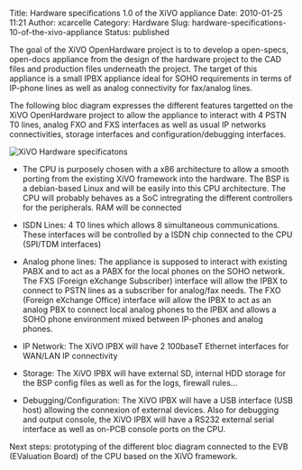 Title: Hardware specifications 1.0 of the XiVO appliance
Date: 2010-01-25 11:21
Author: xcarcelle
Category: Hardware
Slug: hardware-specifications-10-of-the-xivo-appliance
Status: published

The goal of the XiVO OpenHardware project is to to develop a open-specs,
open-docs appliance from the design of the hardware project to the CAD
files and production files underneath the project. The target of this
appliance is a small IPBX appliance ideal for SOHO requirements in terms
of IP-phone lines as well as analog connectivity for fax/analog lines.

The following bloc diagram expresses the different features targetted on
the XiVO OpenHardware project to allow the appliance to interact with 4
PSTN T0 lines, analog FXO and FXS interfaces as well as usual IP
networks connectivities, storage interfaces and configuration/debugging
interfaces.

![XiVO Hardware
specificatons](/images/blog/.XiVO_Appliance_Hardware_Specifications_m.jpg "XiVO Hardware specificatons, janv. 2010")

-   The CPU is purposely chosen with a x86 architecture to allow a
    smooth porting from the existing XiVO framework into the hardware.
    The BSP is a debian-based Linux and will be easily into this
    CPU architecture. The CPU will probably behaves as a SoC
    intregrating the different controllers for the peripherals. RAM will
    be connected

<!-- -->

-   ISDN Lines: 4 T0 lines which allows 8 simultaneous communications.
    These interfaces will be controlled by a ISDN chip connected to the
    CPU (SPI/TDM interfaces)

<!-- -->

-   Analog phone lines: The appliance is supposed to interact with
    existing PABX and to act as a PABX for the local phones on the
    SOHO network. The FXS (Foreign eXchange Subscriber) interface will
    allow the IPBX to connect to PSTN lines as a subscriber for
    analog/fax needs. The FXO (Foreign eXchange Office) interface will
    allow the IPBX to act as an analog PBX to connect local analog
    phones to the IPBX and allows a SOHO phone environment mixed between
    IP-phones and analog phones.

<!-- -->

-   IP Network: The XiVO IPBX will have 2 100baseT Ethernet interfaces
    for WAN/LAN IP connectivity

<!-- -->

-   Storage: The XiVO IPBX will have external SD, internal HDD storage
    for the BSP config files as well as for the logs, firewall rules...

<!-- -->

-   Debugging/Configuration: The XiVO IPBX will have a USB interface
    (USB host) allowing the connexion of external devices. Also for
    debugging and output console, the XiVO IPBX will have a RS232
    external serial interface as well as on-PCB console ports on
    the CPU.

Next steps: prototyping of the different bloc diagram connected to the
EVB (EValuation Board) of the CPU based on the XiVO framework.

</p>


